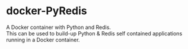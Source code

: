 # docker-PyRedis
A Docker container with Python and Redis.
</br>This can be used to build-up Python & Redis self contained applications running in a Docker container.
